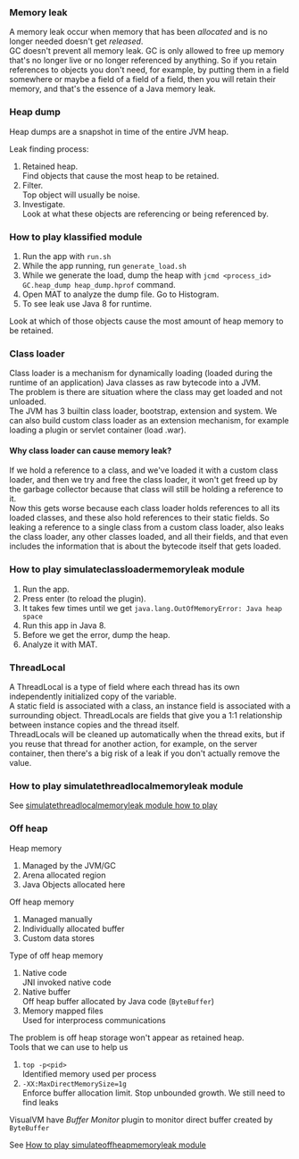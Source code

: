 ### Memory leak

A memory leak occur when memory that has been _allocated_ and is no longer needed doesn't get _released_.  
GC doesn't prevent all memory leak. GC is only allowed to free up memory that's no longer live or no longer referenced by anything. So if you retain references to objects you don't need, for example, by putting them in a field somewhere or maybe a field of a field of a field, then you will retain their memory, and that's the essence of a Java memory leak.

### Heap dump

Heap dumps are a snapshot in time of the entire JVM heap.

Leak finding process:  
1. Retained heap.  
Find objects that cause the most heap to be retained.  
2. Filter.  
Top object will usually be noise.  
3. Investigate.  
Look at what these objects are referencing or being referenced by.

### How to play klassified module

1. Run the app with `run.sh`  
2. While the app running, run `generate_load.sh`  
3. While we generate the load, dump the heap with `jcmd <process_id> GC.heap_dump heap_dump.hprof` command.  
4. Open MAT to analyze the dump file. Go to Histogram.
5. To see leak use Java 8 for runtime.

Look at which of those objects cause the most amount of heap memory to be retained.

### Class loader

Class loader is a mechanism for dynamically loading (loaded during the runtime of an application) Java classes as raw bytecode into a JVM.  
The problem is there are situation where the class may get loaded and not unloaded.  
The JVM has 3 builtin class loader, bootstrap, extension and system. We can also build custom class loader as an extension mechanism, for example loading a plugin or servlet container (load .war).

#### Why class loader can cause memory leak?

If we hold a reference to a class, and we've loaded it with a custom class loader, and then we try and free the class loader, it won't get freed up by the garbage collector because that class will still be holding a reference to it.  
Now this gets worse because each class loader holds references to all its loaded classes, and these also hold references to their static fields. So leaking a reference to a single class from a custom class loader, also leaks the class loader, any other classes loaded, and all their fields, and that even includes the information that is about the bytecode itself that gets loaded.

### How to play simulateclassloadermemoryleak module

1. Run the app.  
2. Press enter (to reload the plugin).  
3. It takes few times until we get `java.lang.OutOfMemoryError: Java heap space`  
4. Run this app in Java 8.  
5. Before we get the error, dump the heap.  
6. Analyze it with MAT.

### ThreadLocal

A ThreadLocal is a type of field where each thread has its own independently initialized copy of the variable.  
A static field is associated with a class, an instance field is associated with a surrounding object. ThreadLocals are fields that give you a 1:1 relationship between instance copies and the thread itself.  
ThreadLocals will be cleaned up automatically when the thread exits, but if you reuse that thread for another action, for example, on the server container, then there's a big risk of a leak if you don't actually remove the value.

### How to play simulatethreadlocalmemoryleak module

See [simulatethreadlocalmemoryleak module how to play](https://github.com/bluething/learnjava/tree/main/heapdump/simulatethreadlocalmemoryleak)

### Off heap

Heap memory  
1. Managed by the JVM/GC  
2. Arena allocated region  
3. Java Objects allocated here

Off heap memory  
1. Managed manually  
2. Individually allocated buffer  
3. Custom data stores

Type of off heap memory  
1. Native code  
JNI invoked native code  
2. Native buffer  
Off heap buffer allocated by Java code (`ByteBuffer`)  
3. Memory mapped files  
Used for interprocess communications

The problem is off heap storage won't appear as retained heap.  
Tools that we can use to help us  
1. `top -p<pid>`  
Identified memory used per process  
2. `-XX:MaxDirectMemorySize=1g`  
Enforce buffer allocation limit. Stop unbounded growth. We still need to find leaks

VisualVM have _Buffer Monitor_ plugin to monitor direct buffer created by `ByteBuffer`

See [How to play simulateoffheapmemoryleak module](https://github.com/bluething/learnjava/tree/main/heapdump/simulateoffheapmemoryleak)